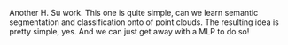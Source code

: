 Another H. Su work. This one is quite simple, can we learn semantic segmentation and classification onto of point clouds. The resulting idea is pretty simple, yes. And we can just get away with a MLP to do so!
